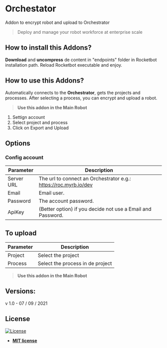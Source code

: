 # Orchestator

Addon to encrypt robot and upload to Orchestrator

> Deploy and manage your robot workforce at enterprise scale

## How to install this Addons?


__Download__ and __uncompress__ de content in "endpoints" folder in Rocketbot installation path. Reload Rocketbot executable and enjoy.

## How to use this Addons?

Automatically connects to the __Orchestrator__, gets the projects and processes. After selecting a process, you can encrypt and upload a robot.
> **Use this addon in the Main Robot**

1. Settign account
2. Select project and process
3. Click on Export and Upload


## Options

### Config account


Parameter | Description
----------| ------------
Server URL| The url to connect an Orchestrator e.g.: https://roc.myrb.io/dev
Email| Email user.
Password| The account password.
ApiKey| (Better option) if you decide not use a Email and Password.

## To upload

Parameter| Description
---------|-------------
Project| Select the project
Process| Select the process in de project

> **Use this addon in the Main Robot**

## Versions:

v 1.0 - 07 / 09 / 2021

## License

<p><a href="http://badges.mit-license.org" rel="nofollow"><img src="https://camo.githubusercontent.com/107590fac8cbd65071396bb4d04040f76cde5bde/687474703a2f2f696d672e736869656c64732e696f2f3a6c6963656e73652d6d69742d626c75652e7376673f7374796c653d666c61742d737175617265" alt="License" data-canonical-src="http://img.shields.io/:license-mit-blue.svg?style=flat-square" style="max-width:100%;"></a></p>

<ul>
  <li><strong><a href="http://opensource.org/licenses/mit-license.php" rel="nofollow">MIT license</a></strong></li>
</ul>  

